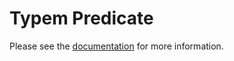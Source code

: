 # Typem Predicate

Please see the [documentation](https://weisrc.github.io/typem/predicate) for more information.
